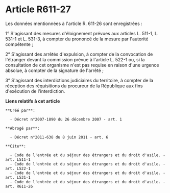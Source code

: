 # Article R611-27

Les données mentionnées à l'article R. 611-26 sont enregistrées : 

1° S'agissant des mesures d'éloignement prévues aux articles L. 511-1, L. 531-1 et L. 531-3, à compter du prononcé de la
mesure par l'autorité compétente ; 

2° S'agissant des arrêtés d'expulsion, à compter de la convocation de l'étranger devant la commission prévue à l'article L.
522-1 ou, si la consultation de cet organisme n'est pas requise en raison d'une urgence absolue, à compter de la signature de
l'arrêté ; 

3° S'agissant des interdictions judiciaires du territoire, à compter de la réception des réquisitions du procureur de la
République aux fins d'exécution de l'interdiction.

**Liens relatifs à cet article**

	**Créé par**:

	  - Décret n°2007-1890 du 26 décembre 2007 - art. 1

	**Abrogé par**:

	  - Décret n°2011-638 du 8 juin 2011 - art. 6

	**Cite**:

	  - Code de l'entrée et du séjour des étrangers et du droit d'asile. - art. L511-1
	  - Code de l'entrée et du séjour des étrangers et du droit d'asile. - art. L522-1
	  - Code de l'entrée et du séjour des étrangers et du droit d'asile. - art. L531-1
	  - Code de l'entrée et du séjour des étrangers et du droit d'asile. - art. R611-26
